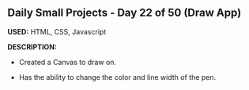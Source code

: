 ## Daily Small Projects - Day 22 of 50 (Draw App) 

**USED:** HTML, CSS, Javascript

**DESCRIPTION:** 
* Created a Canvas to draw on.

* Has the ability to change the color and line width of the pen.

